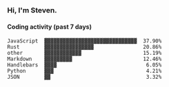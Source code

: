 ### Hi, I'm Steven.

#### Coding activity (past 7 days)
```
JavaScript  ▓▓▓▓▓▓▓▓▓▓▓▓▓▓▓▓▓▓▓▓▓▓▓▓▓▓▓▓▓▓  37.90%
Rust        ▓▓▓▓▓▓▓▓▓▓▓▓▓▓▓▓                20.86%
other       ▓▓▓▓▓▓▓▓▓▓▓▓                    15.19%
Markdown    ▓▓▓▓▓▓▓▓▓                       12.46%
Handlebars  ▓▓▓▓                             6.05%
Python      ▓▓▓                              4.21%
JSON        ▓▓                               3.32%
```
